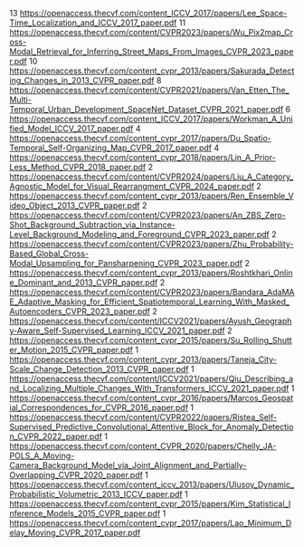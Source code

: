 13 https://openaccess.thecvf.com/content_ICCV_2017/papers/Lee_Space-Time_Localization_and_ICCV_2017_paper.pdf
11 https://openaccess.thecvf.com/content/CVPR2023/papers/Wu_Pix2map_Cross-Modal_Retrieval_for_Inferring_Street_Maps_From_Images_CVPR_2023_paper.pdf
10 https://openaccess.thecvf.com/content_cvpr_2013/papers/Sakurada_Detecting_Changes_in_2013_CVPR_paper.pdf
8 https://openaccess.thecvf.com/content/CVPR2021/papers/Van_Etten_The_Multi-Temporal_Urban_Development_SpaceNet_Dataset_CVPR_2021_paper.pdf
6 https://openaccess.thecvf.com/content_ICCV_2017/papers/Workman_A_Unified_Model_ICCV_2017_paper.pdf
4 https://openaccess.thecvf.com/content_cvpr_2017/papers/Du_Spatio-Temporal_Self-Organizing_Map_CVPR_2017_paper.pdf
4 https://openaccess.thecvf.com/content_cvpr_2018/papers/Lin_A_Prior-Less_Method_CVPR_2018_paper.pdf
2 https://openaccess.thecvf.com/content/CVPR2024/papers/Liu_A_Category_Agnostic_Model_for_Visual_Rearrangment_CVPR_2024_paper.pdf
2 https://openaccess.thecvf.com/content_cvpr_2013/papers/Ren_Ensemble_Video_Object_2013_CVPR_paper.pdf
2 https://openaccess.thecvf.com/content/CVPR2023/papers/An_ZBS_Zero-Shot_Background_Subtraction_via_Instance-Level_Background_Modeling_and_Foreground_CVPR_2023_paper.pdf
2 https://openaccess.thecvf.com/content/CVPR2023/papers/Zhu_Probability-Based_Global_Cross-Modal_Upsampling_for_Pansharpening_CVPR_2023_paper.pdf
2 https://openaccess.thecvf.com/content_cvpr_2013/papers/Roshtkhari_Online_Dominant_and_2013_CVPR_paper.pdf
2 https://openaccess.thecvf.com/content/CVPR2023/papers/Bandara_AdaMAE_Adaptive_Masking_for_Efficient_Spatiotemporal_Learning_With_Masked_Autoencoders_CVPR_2023_paper.pdf
2 https://openaccess.thecvf.com/content/ICCV2021/papers/Ayush_Geography-Aware_Self-Supervised_Learning_ICCV_2021_paper.pdf
2 https://openaccess.thecvf.com/content_cvpr_2015/papers/Su_Rolling_Shutter_Motion_2015_CVPR_paper.pdf
1 https://openaccess.thecvf.com/content_cvpr_2013/papers/Taneja_City-Scale_Change_Detection_2013_CVPR_paper.pdf
1 https://openaccess.thecvf.com/content/ICCV2021/papers/Qiu_Describing_and_Localizing_Multiple_Changes_With_Transformers_ICCV_2021_paper.pdf
1 https://openaccess.thecvf.com/content_cvpr_2016/papers/Marcos_Geospatial_Correspondences_for_CVPR_2016_paper.pdf
1 https://openaccess.thecvf.com/content/CVPR2022/papers/Ristea_Self-Supervised_Predictive_Convolutional_Attentive_Block_for_Anomaly_Detection_CVPR_2022_paper.pdf
1 https://openaccess.thecvf.com/content_CVPR_2020/papers/Chelly_JA-POLS_A_Moving-Camera_Background_Model_via_Joint_Alignment_and_Partially-Overlapping_CVPR_2020_paper.pdf
1 https://openaccess.thecvf.com/content_iccv_2013/papers/Ulusoy_Dynamic_Probabilistic_Volumetric_2013_ICCV_paper.pdf
1 https://openaccess.thecvf.com/content_cvpr_2015/papers/Kim_Statistical_Inference_Models_2015_CVPR_paper.pdf
1 https://openaccess.thecvf.com/content_cvpr_2017/papers/Lao_Minimum_Delay_Moving_CVPR_2017_paper.pdf
